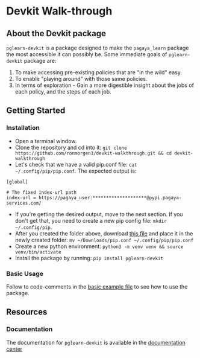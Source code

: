 # Devkit Walk-through

## About the Devkit package
`pglearn-devkit` is a package designed to make the `pagaya_learn` package the most accessible it can possibly be. Some immediate goals of `pglearn-devkit` package are:
1. To make accessing pre-existing policies that are "in the wild" easy.
2. To enable "playing around" with those same policies.
3. In terms of exploration - Gain a more digestible insight about the jobs of each policy, and the steps of each job.

## Getting Started

### Installation

- Open a terminal window.
- Clone the repository and cd into it: `git clone https://github.com/ronmorgen1/devkit-walkthrough.git && cd devkit-walkthrough`
- Let's check that we have a valid pip.conf file: `cat ~/.config/pip/pip.conf`. The expected output is:
```
[global]

# The fixed index-url path
index-url = https://pagaya_user:********************@pypi.pagaya-services.com/
```
- If you're getting the desired output, move to the next section. If you don't get that, you need to create a new pip config file: `mkdir ~/.config/pip`.
- After you created the folder above, download [this file](https://drive.google.com/uc?export=download&id=1tSzGRXNN8jKDE4gDY-n-RVVyQWd_ccx_) and place it in the newly created folder: `mv ~/Downloads/pip.conf ~/.config/pip/pip.conf`
- Create a new python environment: `python3 -m venv venv && source venv/bin/activate`
- Install the package by running: `pip install pglearn-devkit`

### Basic Usage

Follow to code-comments in the [basic example file](file:///basic-example.py) to see how to use the package.







## Resources
### Documentation
The documentation for `pglearn-devkit` is available in the [documentation center](https://verbose-carnival-77bce7c3.pages.github.io/pglearn-devkit/)
